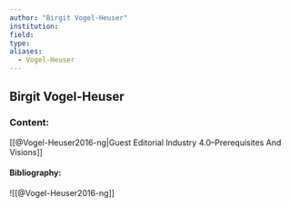```yaml
---
author: "Birgit Vogel-Heuser"
institution:
field:
type:
aliases:
  - Vogel-Heuser
---
```


## Birgit Vogel-Heuser

### Content:
[[@Vogel-Heuser2016-ng|Guest Editorial Industry 4.0–Prerequisites And Visions]]

#### Bibliography:

![[@Vogel-Heuser2016-ng]]